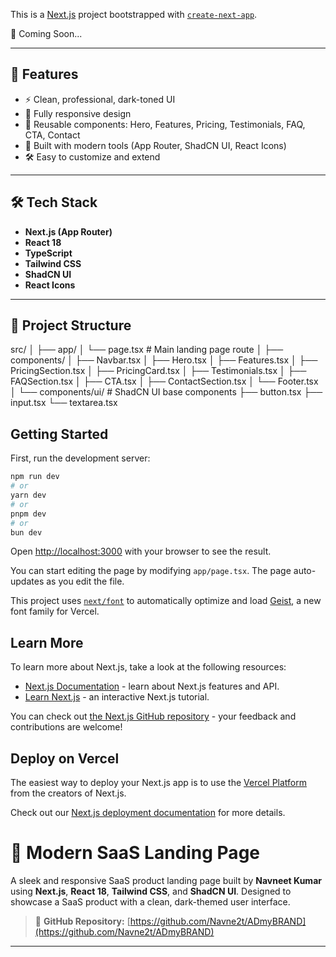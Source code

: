 This is a [Next.js](https://nextjs.org) project bootstrapped with [`create-next-app`](https://nextjs.org/docs/app/api-reference/cli/create-next-app).

🚧 Coming Soon...

---

## 📌 Features

- ⚡ Clean, professional, dark-toned UI
- 📱 Fully responsive design
- 🧩 Reusable components: Hero, Features, Pricing, Testimonials, FAQ, CTA, Contact
- 🎯 Built with modern tools (App Router, ShadCN UI, React Icons)
- 🛠 Easy to customize and extend

---

## 🛠 Tech Stack

- **Next.js (App Router)**
- **React 18**
- **TypeScript**
- **Tailwind CSS**
- **ShadCN UI**
- **React Icons**

---

## 📁 Project Structure

src/
│
├── app/
│ └── page.tsx # Main landing page route
│
├── components/
│ ├── Navbar.tsx
│ ├── Hero.tsx
│ ├── Features.tsx
│ ├── PricingSection.tsx
│ ├── PricingCard.tsx
│ ├── Testimonials.tsx
│ ├── FAQSection.tsx
│ ├── CTA.tsx
│ ├── ContactSection.tsx
│ └── Footer.tsx
│
└── components/ui/ # ShadCN UI base components
├── button.tsx
├── input.tsx
└── textarea.tsx
## Getting Started

First, run the development server:

```bash
npm run dev
# or
yarn dev
# or
pnpm dev
# or
bun dev
```

Open [http://localhost:3000](http://localhost:3000) with your browser to see the result.

You can start editing the page by modifying `app/page.tsx`. The page auto-updates as you edit the file.

This project uses [`next/font`](https://nextjs.org/docs/app/building-your-application/optimizing/fonts) to automatically optimize and load [Geist](https://vercel.com/font), a new font family for Vercel.

## Learn More

To learn more about Next.js, take a look at the following resources:

- [Next.js Documentation](https://nextjs.org/docs) - learn about Next.js features and API.
- [Learn Next.js](https://nextjs.org/learn) - an interactive Next.js tutorial.

You can check out [the Next.js GitHub repository](https://github.com/vercel/next.js) - your feedback and contributions are welcome!

## Deploy on Vercel

The easiest way to deploy your Next.js app is to use the [Vercel Platform](https://vercel.com/new?utm_medium=default-template&filter=next.js&utm_source=create-next-app&utm_campaign=create-next-app-readme) from the creators of Next.js.

Check out our [Next.js deployment documentation](https://nextjs.org/docs/app/building-your-application/deploying) for more details.


# 🚀 Modern SaaS Landing Page

A sleek and responsive SaaS product landing page built by **Navneet Kumar** using **Next.js**, **React 18**, **Tailwind CSS**, and **ShadCN UI**. Designed to showcase a SaaS product with a clean, dark-themed user interface.

> 🔗 **GitHub Repository:** [https://github.com/Navne2t/ADmyBRAND](https://github.com/Navne2t/ADmyBRAND)

---



